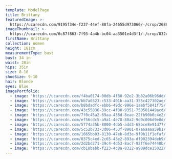 ```yaml
---
template: ModelPage
title: Brittany
featuredImage: >-
  https://ucarecdn.com/9195f34e-f237-44ef-88fa-24655d973066/-/crop/2688x1016/0,115/-/preview/
imageThumbnail: >-
  https://ucarecdn.com/6c87f863-7f93-4a4b-bc04-aa3501e4d3f1/-/crop/832x798/717,116/-/preview/
firstName: Brittany
collection: Women
height: 181cm
measurementType: bust
bust: 34 in
waist: 28in
hips: 35in
size: 8-10
shoeSize: 9-10
hair: Blonde
eyes: Blue
imagePortfolio:
  - image: 'https://ucarecdn.com/f4ba0174-00db-4f80-92e2-3b82a06b96dd/'
  - image: 'https://ucarecdn.com/bb7a0323-c533-401b-aa31-355c427302ae/'
  - image: 'https://ucarecdn.com/b8bdadfc-ebb6-49dc-996e-1aebf5841f75/'
  - image: 'https://ucarecdn.com/43c55836-39cc-4f80-9351-750501449acd/'
  - image: 'https://ucarecdn.com/7f0c45a2-69aa-436d-8eae-22fb90b0c4e2/'
  - image: 'https://ucarecdn.com/ef56cdc5-a9a1-4e78-80a2-9d0c006d9e0d/'
  - image: 'https://ucarecdn.com/5774a35b-8000-4db5-add3-68bce8e91d77/'
  - image: 'https://ucarecdn.com/5c52b733-3d06-453f-8901-07a6aaaa59b1/'
  - image: 'https://ucarecdn.com/1665bb03-8130-47eb-8d3e-9f9b11f1efaf/'
  - image: 'https://ucarecdn.com/0375c4ed-2c65-43e2-893a-df902394deb9/'
  - image: 'https://ucarecdn.com/2d2bd271-39c4-4d53-8ac7-92ff6e74448b/'
  - image: 'https://ucarecdn.com/cb18babb-f223-4c8a-8322-a989dce15022/'
---
```


